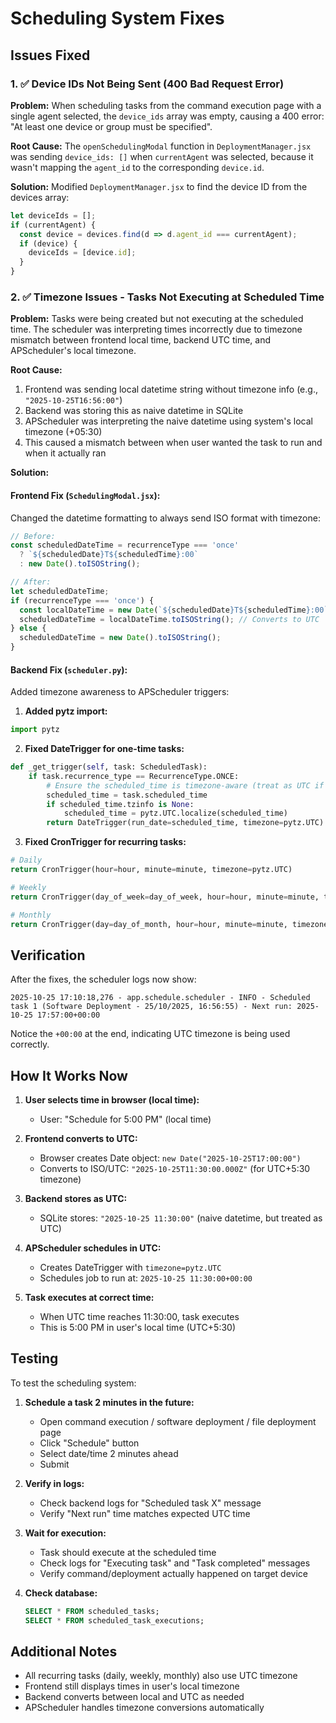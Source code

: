 # Scheduling System Fixes

## Issues Fixed

### 1. ✅ Device IDs Not Being Sent (400 Bad Request Error)

**Problem:**
When scheduling tasks from the command execution page with a single agent selected, the `device_ids` array was empty, causing a 400 error: "At least one device or group must be specified".

**Root Cause:**
The `openSchedulingModal` function in `DeploymentManager.jsx` was sending `device_ids: []` when `currentAgent` was selected, because it wasn't mapping the `agent_id` to the corresponding `device.id`.

**Solution:**
Modified `DeploymentManager.jsx` to find the device ID from the devices array:

```javascript
let deviceIds = [];
if (currentAgent) {
  const device = devices.find(d => d.agent_id === currentAgent);
  if (device) {
    deviceIds = [device.id];
  }
}
```

### 2. ✅ Timezone Issues - Tasks Not Executing at Scheduled Time

**Problem:**
Tasks were being created but not executing at the scheduled time. The scheduler was interpreting times incorrectly due to timezone mismatch between frontend local time, backend UTC time, and APScheduler's local timezone.

**Root Cause:**
1. Frontend was sending local datetime string without timezone info (e.g., `"2025-10-25T16:56:00"`)
2. Backend was storing this as naive datetime in SQLite
3. APScheduler was interpreting the naive datetime using system's local timezone (+05:30)
4. This caused a mismatch between when user wanted the task to run and when it actually ran

**Solution:**

#### Frontend Fix (`SchedulingModal.jsx`):
Changed the datetime formatting to always send ISO format with timezone:

```javascript
// Before:
const scheduledDateTime = recurrenceType === 'once'
  ? `${scheduledDate}T${scheduledTime}:00`
  : new Date().toISOString();

// After:
let scheduledDateTime;
if (recurrenceType === 'once') {
  const localDateTime = new Date(`${scheduledDate}T${scheduledTime}:00`);
  scheduledDateTime = localDateTime.toISOString(); // Converts to UTC
} else {
  scheduledDateTime = new Date().toISOString();
}
```

#### Backend Fix (`scheduler.py`):
Added timezone awareness to APScheduler triggers:

1. **Added pytz import:**
```python
import pytz
```

2. **Fixed DateTrigger for one-time tasks:**
```python
def _get_trigger(self, task: ScheduledTask):
    if task.recurrence_type == RecurrenceType.ONCE:
        # Ensure the scheduled_time is timezone-aware (treat as UTC if naive)
        scheduled_time = task.scheduled_time
        if scheduled_time.tzinfo is None:
            scheduled_time = pytz.UTC.localize(scheduled_time)
        return DateTrigger(run_date=scheduled_time, timezone=pytz.UTC)
```

3. **Fixed CronTrigger for recurring tasks:**
```python
# Daily
return CronTrigger(hour=hour, minute=minute, timezone=pytz.UTC)

# Weekly
return CronTrigger(day_of_week=day_of_week, hour=hour, minute=minute, timezone=pytz.UTC)

# Monthly
return CronTrigger(day=day_of_month, hour=hour, minute=minute, timezone=pytz.UTC)
```

## Verification

After the fixes, the scheduler logs now show:

```
2025-10-25 17:10:18,276 - app.schedule.scheduler - INFO - Scheduled task 1 (Software Deployment - 25/10/2025, 16:56:55) - Next run: 2025-10-25 17:57:00+00:00
```

Notice the `+00:00` at the end, indicating UTC timezone is being used correctly.

## How It Works Now

1. **User selects time in browser (local time):**
   - User: "Schedule for 5:00 PM" (local time)

2. **Frontend converts to UTC:**
   - Browser creates Date object: `new Date("2025-10-25T17:00:00")`
   - Converts to ISO/UTC: `"2025-10-25T11:30:00.000Z"` (for UTC+5:30 timezone)

3. **Backend stores as UTC:**
   - SQLite stores: `"2025-10-25 11:30:00"` (naive datetime, but treated as UTC)

4. **APScheduler schedules in UTC:**
   - Creates DateTrigger with `timezone=pytz.UTC`
   - Schedules job to run at: `2025-10-25 11:30:00+00:00`

5. **Task executes at correct time:**
   - When UTC time reaches 11:30:00, task executes
   - This is 5:00 PM in user's local time (UTC+5:30)

## Testing

To test the scheduling system:

1. **Schedule a task 2 minutes in the future:**
   - Open command execution / software deployment / file deployment page
   - Click "Schedule" button
   - Select date/time 2 minutes ahead
   - Submit

2. **Verify in logs:**
   - Check backend logs for "Scheduled task X" message
   - Verify "Next run" time matches expected UTC time

3. **Wait for execution:**
   - Task should execute at the scheduled time
   - Check logs for "Executing task" and "Task completed" messages
   - Verify command/deployment actually happened on target device

4. **Check database:**
   ```sql
   SELECT * FROM scheduled_tasks;
   SELECT * FROM scheduled_task_executions;
   ```

## Additional Notes

- All recurring tasks (daily, weekly, monthly) also use UTC timezone
- Frontend still displays times in user's local timezone
- Backend converts between local and UTC as needed
- APScheduler handles timezone conversions automatically
